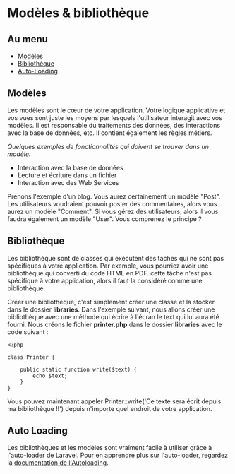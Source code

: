 # Modèles & bibliothèque

## Au menu

- [Modèles](#models)
- [Bibliothèque](#libraries)
- [Auto-Loading](#auto-loading)

<a name="models"></a>
## Modèles

Les modèles sont le cœur de votre application. Votre logique applicative et vos vues sont juste les moyens par lesquels l'utilisateur interagit avec vos modèles. Il est responsable du traitements des données, des interactions avec la base de données, etc. Il contient également les règles métiers.

*Quelques exemples de fonctionnalités qui doivent se trouver dans un modèle:*

- Interaction avec la base de données
- Lecture et écriture dans un fichier
- Interaction avec des Web Services

Prenons l'exemple d'un blog. Vous aurez certainement un modèle "Post". Les utilisateurs voudraient pouvoir poster des commentaires, alors vous aurez un modèle "Comment". Si vous gérez des utilisateurs, alors il vous faudra également un modèle "User". Vous comprenez le principe ?

<a name="libraries"></a>
## Bibliothèque

Les bibliothèque sont de classes qui exécutent des taches qui ne sont pas spécifiques à votre application. Par exemple, vous pourriez avoir une bibliothèque qui converti du code HTML en PDF. cette tâche n'est pas spécifique à votre application, alors il faut la considéré comme une bibliothèque. 

Créer une bibliothèque, c'est simplement créer une classe et la stocker dans le dossier **libraries**. Dans l'exemple suivant, nous allons créer une bibliothèque avec une méthode qui écrire à l'écran le text qui lui aura été fourni. Nous créons le fichier **printer.php** dans le dossier **libraries** avec le code suivant :

    <?php

    class Printer {

        public static function write($text) {
            echo $text;
        }
    }

Vous pouvez maintenant appeler Printer::write('Ce texte sera écrit depuis ma bibliothèque !!') depuis n'importe quel endroit de votre application.

<a name="auto-loading"></a>
## Auto Loading

Les bibliothèques et les modèles sont vraiment facile à utiliser grâce à l'auto-loader de Laravel. Pour en apprendre plus sur l'auto-loader, regardez la [documentation de l'Autoloading](/guides/doc/v3/loading).